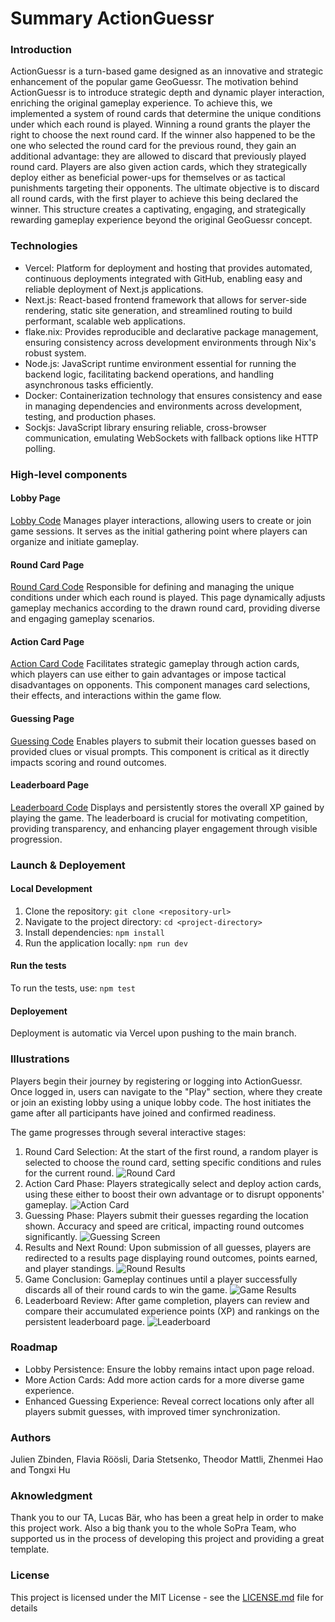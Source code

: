 # Summary ActionGuessr

### Introduction

ActionGuessr is a turn-based game designed as an innovative and strategic enhancement of the popular game GeoGuessr. The motivation behind ActionGuessr is to introduce strategic depth and dynamic player interaction, enriching the original gameplay experience. To achieve this, we implemented a system of round cards that determine the unique conditions under which each round is played. Winning a round grants the player the right to choose the next round card. If the winner also happened to be the one who selected the round card for the previous round, they gain an additional advantage: they are allowed to discard that previously played round card. Players are also given action cards, which they strategically deploy either as beneficial power-ups for themselves or as tactical punishments targeting their opponents. The ultimate objective is to discard all round cards, with the first player to achieve this being declared the winner. This structure creates a captivating, engaging, and strategically rewarding gameplay experience beyond the original GeoGuessr concept.

### Technologies 

- Vercel: Platform for deployment and hosting that provides automated, continuous deployments integrated with GitHub, enabling easy and reliable deployment of Next.js applications.
- Next.js: React-based frontend framework that allows for server-side rendering, static site generation, and streamlined routing to build performant, scalable web applications.
- flake.nix: Provides reproducible and declarative package management, ensuring consistency across development environments through Nix's robust system.
- Node.js: JavaScript runtime environment essential for running the backend logic, facilitating backend operations, and handling asynchronous tasks efficiently.
- Docker: Containerization technology that ensures consistency and ease in managing dependencies and environments across development, testing, and production phases.
- Sockjs: JavaScript library ensuring reliable, cross-browser communication, emulating WebSockets with fallback options like HTTP polling.

### High-level components

#### Lobby Page
[Lobby Code](https://github.com/SoPra-FS25-Group-15/sopra-fs25-group-15-client/blob/main/app/(withNavigation)/lobbies/%5Bid%5D/page.tsx)
Manages player interactions, allowing users to create or join game sessions. It serves as the initial gathering point where players can organize and initiate gameplay.

#### Round Card Page
[Round Card Code](https://github.com/SoPra-FS25-Group-15/sopra-fs25-group-15-client/blob/main/app/(game)/games/%5Bcode%5D/roundcard/page.tsx)
Responsible for defining and managing the unique conditions under which each round is played. This page dynamically adjusts gameplay mechanics according to the drawn round card, providing diverse and engaging gameplay scenarios.

#### Action Card Page
[Action Card Code](https://github.com/SoPra-FS25-Group-15/sopra-fs25-group-15-client/blob/main/app/(game)/games/%5Bcode%5D/actioncard/page.tsx)
Facilitates strategic gameplay through action cards, which players can use either to gain advantages or impose tactical disadvantages on opponents. This component manages card selections, their effects, and interactions within the game flow.

#### Guessing Page
[Guessing Code](https://github.com/SoPra-FS25-Group-15/sopra-fs25-group-15-client/blob/main/app/components/game/guess.tsx)
Enables players to submit their location guesses based on provided clues or visual prompts. This component is critical as it directly impacts scoring and round outcomes.

#### Leaderboard Page
[Leaderboard Code](https://github.com/SoPra-FS25-Group-15/sopra-fs25-group-15-client/blob/main/app/(withNavigation)/leaderboard/page.tsx)
Displays and persistently stores the overall XP gained by playing the game. The leaderboard is crucial for motivating competition, providing transparency, and enhancing player engagement through visible progression.

### Launch & Deployement

#### Local Development
1. Clone the repository: ```git clone <repository-url>```
2. Navigate to the project directory: ```cd <project-directory>```
3. Install dependencies: ```npm install```
4. Run the application locally: ```npm run dev```

#### Run the tests
To run the tests, use: ```npm test```

#### Deployement
Deployment is automatic via Vercel upon pushing to the main branch.

### Illustrations

Players begin their journey by registering or logging into ActionGuessr. Once logged in, users can navigate to the "Play" section, where they create or join an existing lobby using a unique lobby code. The host initiates the game after all participants have joined and confirmed readiness.

The game progresses through several interactive stages:
1. Round Card Selection: At the start of the first round, a random player is selected to choose the round card, setting specific conditions and rules for the current round.
![Round Card](Round_Card.png)
2. Action Card Phase: Players strategically select and deploy action cards, using these either to boost their own advantage or to disrupt opponents' gameplay.
![Action Card](Actioncard_Punishment.png)
3. Guessing Phase: Players submit their guesses regarding the location shown. Accuracy and speed are critical, impacting round outcomes significantly.
![Guessing Screen](Guessing_Screen_blurred_and_hint.png)
4. Results and Next Round: Upon submission of all guesses, players are redirected to a results page displaying round outcomes, points earned, and player standings.
![Round Results](Round_results.png)
5. Game Conclusion: Gameplay continues until a player successfully discards all of their round cards to win the game.
![Game Results](Game_results.png)
6. Leaderboard Review: After game completion, players can review and compare their accumulated experience points (XP) and rankings on the persistent leaderboard page.
![Leaderboard](Leaderboard.png)

### Roadmap

- Lobby Persistence: Ensure the lobby remains intact upon page reload.
- More Action Cards: Add more action cards for a more diverse game experience.
- Enhanced Guessing Experience: Reveal correct locations only after all players submit guesses, with improved timer synchronization.

### Authors

Julien Zbinden, Flavia Röösli, Daria Stetsenko, Theodor Mattli, Zhenmei Hao and Tongxi Hu

### Aknowledgment

Thank you to our TA, Lucas Bär, who has been a great help in order to make this project work. Also a big thank you to the whole SoPra Team, who supported us in the process of developing this project and providing a great template.

### License

This project is licensed under the MIT License - see the [LICENSE.md](https://github.com/SoPra-FS25-Group-15/sopra-fs25-group-15-client/blob/main/license.md) file for details

